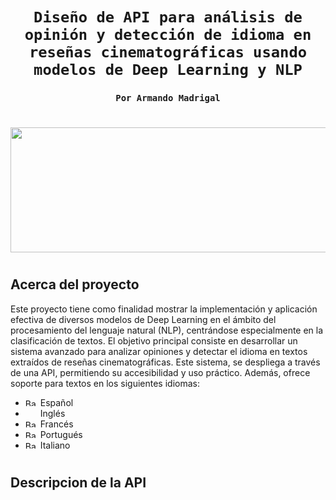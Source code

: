 # <h1 align="center"> **`Diseño de API para análisis de opinión y detección de idioma en reseñas cinematográficas usando modelos de Deep Learning y NLP`** </h1>

### <h3 align="center"> **`Por Armando Madrigal`** </h3>
#

<p align="center">
<img src="https://editor.analyticsvidhya.com/uploads/49583NLP-scaled-1-2048x771.jpeg"  width=600 height=200>
</p>

#

## Acerca del proyecto 

Este proyecto tiene como finalidad mostrar la implementación y aplicación efectiva de diversos modelos de Deep Learning en el ámbito del procesamiento del lenguaje natural (NLP), centrándose especialmente en la clasificación de textos. El objetivo principal consiste en desarrollar un sistema avanzado para analizar opiniones y detectar el idioma en textos extraídos de reseñas cinematográficas. Este sistema, se despliega a través de una API, permitiendo su accesibilidad y uso práctico. Además, ofrece soporte para textos en los siguientes idiomas:
* <img src="https://upload.wikimedia.org/wikipedia/commons/thumb/f/fc/Flag_of_Mexico.svg/200px-Flag_of_Mexico.svg.png" alt="Bandera" width="20" height="12" /> Español
*  <img src="https://upload.wikimedia.org/wikipedia/commons/thumb/a/a4/Flag_of_the_United_States.svg/200px-Flag_of_the_United_States.svg.png" width="20" height="12" /> Inglés
* <img src="https://upload.wikimedia.org/wikipedia/commons/thumb/9/93/Flag_of_France_%281794%E2%80%931815%2C_1830%E2%80%931974%29.svg/200px-Flag_of_France_%281794%E2%80%931815%2C_1830%E2%80%931974%29.svg.png" alt="Bandera" width="20" height="12" /> Francés
* <img src="https://upload.wikimedia.org/wikipedia/commons/thumb/0/05/Flag_of_Brazil.svg/200px-Flag_of_Brazil.svg.png" alt="Bandera" width="20" height="12" /> Portugués
* <img src="https://upload.wikimedia.org/wikipedia/commons/thumb/0/03/Flag_of_Italy.svg/200px-Flag_of_Italy.svg.png" alt="Bandera" width="20" height="12" /> Italiano
#
## Descripcion de la API